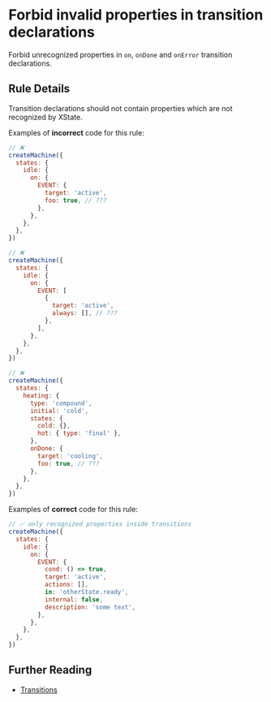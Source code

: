 # Forbid invalid properties in transition declarations

Forbid unrecognized properties in `on`, `onDone` and `onError` transition declarations.

## Rule Details

Transition declarations should not contain properties which are not recognized by XState.

Examples of **incorrect** code for this rule:

```javascript
// ❌
createMachine({
  states: {
    idle: {
      on: {
        EVENT: {
          target: 'active',
          foo: true, // ???
        },
      },
    },
  },
})

// ❌
createMachine({
  states: {
    idle: {
      on: {
        EVENT: [
          {
            target: 'active',
            always: [], // ???
          },
        ],
      },
    },
  },
})

// ❌
createMachine({
  states: {
    heating: {
      type: 'compound',
      initial: 'cold',
      states: {
        cold: {},
        hot: { type: 'final' },
      },
      onDone: {
        target: 'cooling',
        foo: true, // ???
      },
    },
  },
})
```

Examples of **correct** code for this rule:

```javascript
// ✅ only recognized properties inside transitions
createMachine({
  states: {
    idle: {
      on: {
        EVENT: {
          cond: () => true,
          target: 'active',
          actions: [],
          in: 'otherState.ready',
          internal: false,
          description: 'some text',
        },
      },
    },
  },
})
```

## Further Reading

- [Transitions](https://xstate.js.org/docs/guides/transitions.html)

